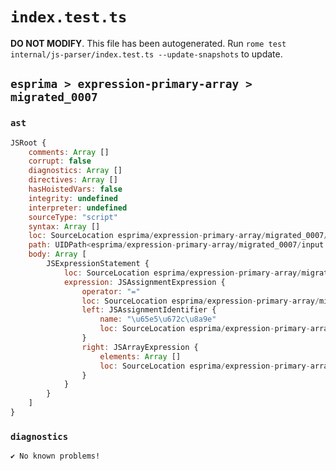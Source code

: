 # `index.test.ts`

**DO NOT MODIFY**. This file has been autogenerated. Run `rome test internal/js-parser/index.test.ts --update-snapshots` to update.

## `esprima > expression-primary-array > migrated_0007`

### `ast`

```javascript
JSRoot {
	comments: Array []
	corrupt: false
	diagnostics: Array []
	directives: Array []
	hasHoistedVars: false
	integrity: undefined
	interpreter: undefined
	sourceType: "script"
	syntax: Array []
	loc: SourceLocation esprima/expression-primary-array/migrated_0007/input.js 1:0-1:8
	path: UIDPath<esprima/expression-primary-array/migrated_0007/input.js>
	body: Array [
		JSExpressionStatement {
			loc: SourceLocation esprima/expression-primary-array/migrated_0007/input.js 1:0-1:8
			expression: JSAssignmentExpression {
				operator: "="
				loc: SourceLocation esprima/expression-primary-array/migrated_0007/input.js 1:0-1:8
				left: JSAssignmentIdentifier {
					name: "\u65e5\u672c\u8a9e"
					loc: SourceLocation esprima/expression-primary-array/migrated_0007/input.js 1:0-1:3 (\u65e5\u672c\u8a9e)
				}
				right: JSArrayExpression {
					elements: Array []
					loc: SourceLocation esprima/expression-primary-array/migrated_0007/input.js 1:6-1:8
				}
			}
		}
	]
}
```

### `diagnostics`

```
✔ No known problems!

```
